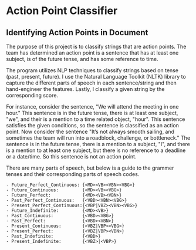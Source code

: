 # Action Point Classifier
## Identifying Action Points in Document

The purpose of this project is to classify strings that are action points. The team has determined an action point is a sentence that has at least one subject, is of the future tense, and has some reference to time. 

The program utilizes NLP techniques to classify strings based on tense (past, present, future). I use the Natural Language Toolkit (NLTK) library to capture the different parts of speech in each sentence/string and then hand-engineer the features. Lastly, I classify a given string by the corresponding score. 

For instance, consider the sentence, "We will attend the meeting in one hour." This sentence is in the future tense, there is at least one subject, "we", and their is a mention to a time related object, "hour". This sentence satisfies the given conditions, so the sentence is classified as an action point. Now consider the sentence "It’s not always smooth sailing, and sometimes the team will run into a roadblock, challenge, or bottleneck." The sentence is in the future tense, there is a mention to a subject, "I", and there is a mention to at least one subject, but there is no reference to a deadline or a date/time. So this sentence is not an action point.

There are many parts of speech, but below is a guide to the grammer tenses and their corresponding parts of speech codes.

```
- Future_Perfect_Continuous: {<MD><VB><VBN><VBG>}
- Future_Continuous:         {<MD><VB><VBG>}
- Future_Perfect:            {<MD><VB><VBN>}
- Past_Perfect_Continuous:   {<VBD><VBN><VBG>}
- Present_Perfect_Continuous:{<VBP|VBZ><VBN><VBG>}
- Future_Indefinite:         {<MD><VB>}
- Past_Continuous:           {<VBD><VBG>}
- Past_Perfect:              {<VBD><VBN>}
- Present_Continuous:        {<VBZ|VBP><VBG>}
- Present_Perfect:           {<VBZ|VBP><VBN>}
- Past_Indefinite:           {<VBD>}
- Present_Indefinite:        {<VBZ>|<VBP>}
```


